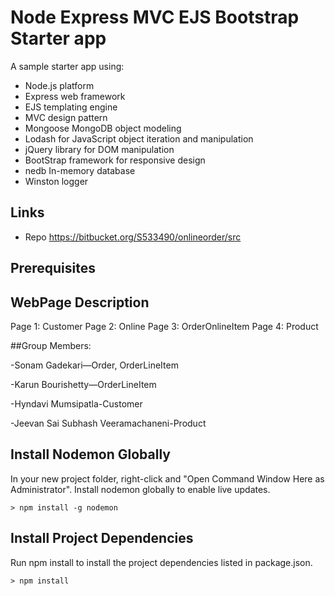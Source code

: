 # Node Express MVC EJS Bootstrap Starter app

A sample starter app using:

- Node.js platform
- Express web framework
- EJS templating engine
- MVC design pattern
- Mongoose MongoDB object modeling
- Lodash for JavaScript object iteration and manipulation 
- jQuery library for DOM manipulation
- BootStrap framework for responsive design
- nedb In-memory database
- Winston logger

## Links

- Repo <https://bitbucket.org/S533490/onlineorder/src>

## Prerequisites

## WebPage Description

Page 1:  Customer 
Page 2:  Online 
Page 3:  OrderOnlineItem
Page 4:  Product

##Group Members:

-Sonam Gadekari—Order, OrderLineItem

-Karun Bourishetty—OrderLineItem

-Hyndavi Mumsipatla-Customer

-Jeevan Sai Subhash Veeramachaneni-Product





## Install Nodemon Globally

In your new project folder, right-click and "Open Command Window Here as Administrator". Install nodemon globally to enable live updates.

```DOS
> npm install -g nodemon
```

## Install Project Dependencies

Run npm install to install the project dependencies listed in package.json.

```DOS
> npm install
